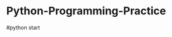 # Python-Programming-Practice

#python start
<!-- data type -->
<!-- variables -->
<!-- string format -->
<!-- arithmetic -->
<!-- methods -->
<!-- if/else -->
<!-- while -->
